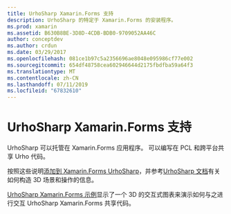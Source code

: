 ```yaml
---
title: UrhoSharp Xamarin.Forms 支持
description: UrhoSharp 的特定于 Xamarin.Forms 的安装程序。
ms.prod: xamarin
ms.assetid: B630B8BE-3D8D-4CDB-BDB0-9709052AA46C
author: conceptdev
ms.author: crdun
ms.date: 03/29/2017
ms.openlocfilehash: 081ce1b97c5a2356696ae8048e095986cf77e002
ms.sourcegitcommit: 654df48758cea602946644d2175fbdfba59a64f3
ms.translationtype: MT
ms.contentlocale: zh-CN
ms.lasthandoff: 07/11/2019
ms.locfileid: "67832610"
---
```

# <a name="urhosharp-xamarinforms-support"></a>UrhoSharp Xamarin.Forms 支持

UrhoSharp 可以托管在 Xamarin.Forms 应用程序。 可以编写在 PCL 和跨平台共享 Urho 代码。

按照这些说明[添加到 Xamarin.Forms UrhoSharp](~/xamarin-forms/user-interface/graphics/urhosharp.md)，并参考[UrhoSharp 文档](~/graphics-games/urhosharp/using.md)有关如何构造 3D 场景和操作的信息。

[UrhoSharp Xamarin.Forms 示例](https://github.com/xamarin/urho-samples/tree/master/FormsSample)显示了一个 3D 的交互式图表来演示如何与之进行交互 UrhoSharp Xamarin.Forms 共享代码。
